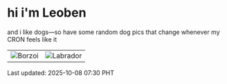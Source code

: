 # hi i'm Leoben

and i like dogs—so have some random dog pics that change whenever my CRON feels like it

|  |  |
|--------|----------|
| ![Borzoi](https://random-dog-vercel.vercel.app/api/random-borzoi?v=1759879839) | ![Labrador](https://random-dog-vercel.vercel.app/api/random-labrador?v=1759879839) |

Last updated: 2025-10-08 07:30 PHT

